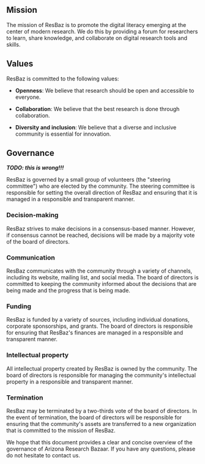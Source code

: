 ## Mission
The mission of ResBaz is to promote the digital literacy emerging at the center of modern research. We do this by providing a forum for researchers to learn, share knowledge, and collaborate on digital research tools and skills.

## Values
ResBaz is committed to the following values:

- **Openness**: We believe that research should be open and accessible to everyone.

- **Collaboration**: We believe that the best research is done through collaboration.

- **Diversity and inclusion**: We believe that a diverse and inclusive community is essential for innovation.

## Governance

***TODO: this is wrong!!!***

ResBaz is governed by a small group of volunteers (the "steering committee") who are elected by the community. The steering committee is responsible for setting the overall direction of ResBaz and ensuring that it is managed in a responsible and transparent manner.
### Decision-making
ResBaz strives to make decisions in a consensus-based manner. However, if consensus cannot be reached, decisions will be made by a majority vote of the board of directors.

### Communication
ResBaz communicates with the community through a variety of channels, including its website, mailing list, and social media. The board of directors is committed to keeping the community informed about the decisions that are being made and the progress that is being made.

### Funding
ResBaz is funded by a variety of sources, including individual donations, corporate sponsorships, and grants. The board of directors is responsible for ensuring that ResBaz's finances are managed in a responsible and transparent manner.

### Intellectual property
All intellectual property created by ResBaz is owned by the community. The board of directors is responsible for managing the community's intellectual property in a responsible and transparent manner.

### Termination
ResBaz may be terminated by a two-thirds vote of the board of directors. In the event of termination, the board of directors will be responsible for ensuring that the community's assets are transferred to a new organization that is committed to the mission of ResBaz.

We hope that this document provides a clear and concise overview of the governance of Arizona Research Bazaar. If you have any questions, please do not hesitate to contact us.
